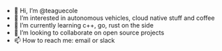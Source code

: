 - 👋 Hi, I’m @teaguecole
- 👀 I’m interested in autonomous vehicles, cloud native stuff and coffee
- 🌱 I’m currently learning c++, go, rust on the side
- 💞️ I’m looking to collaborate on open source projects
- 📫 How to reach me: email or slack

<!---
teaguecole/teaguecole is a ✨ special ✨ repository because its `README.md` (this file) appears on your GitHub profile.
You can click the Preview link to take a look at your changes.
--->
